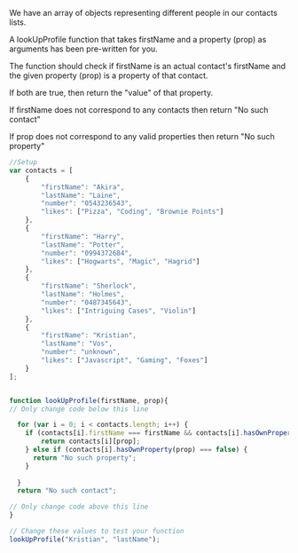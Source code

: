 We have an array of objects representing different people in our contacts lists.

A lookUpProfile function that takes firstName and a property (prop) as arguments has been pre-written for you.

The function should check if firstName is an actual contact's firstName and the given property (prop) is a property of that contact.

If both are true, then return the "value" of that property.

If firstName does not correspond to any contacts then return "No such contact"

If prop does not correspond to any valid properties then return "No such property"

``` javascript
//Setup
var contacts = [
    {
        "firstName": "Akira",
        "lastName": "Laine",
        "number": "0543236543",
        "likes": ["Pizza", "Coding", "Brownie Points"]
    },
    {
        "firstName": "Harry",
        "lastName": "Potter",
        "number": "0994372684",
        "likes": ["Hogwarts", "Magic", "Hagrid"]
    },
    {
        "firstName": "Sherlock",
        "lastName": "Holmes",
        "number": "0487345643",
        "likes": ["Intriguing Cases", "Violin"]
    },
    {
        "firstName": "Kristian",
        "lastName": "Vos",
        "number": "unknown",
        "likes": ["Javascript", "Gaming", "Foxes"]
    }
];


function lookUpProfile(firstName, prop){
// Only change code below this line

  for (var i = 0; i < contacts.length; i++) {
    if (contacts[i].firstName === firstName && contacts[i].hasOwnProperty(prop) === true) {
        return contacts[i][prop];
    } else if (contacts[i].hasOwnProperty(prop) === false) {
      return "No such property";
    }
    
  }
  return "No such contact";

// Only change code above this line
}

// Change these values to test your function
lookUpProfile("Kristian", "lastName");
```
